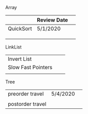 Array

|           | Review Date |      |
| --------- | ----------- | ---- |
| QuickSort | 5/1/2020    |      |
|           |             |      |
|           |             |      |
|           |             |      |



LinkList

|                    |      |      |
| ------------------ | ---- | ---- |
| Invert List        |      |      |
| Slow Fast Pointers |      |      |
|                    |      |      |

Tree

|                  |          |      |
| ---------------- | -------- | ---- |
| preorder travel  | 5/4/2020 |      |
|                  |          |      |
| postorder travel |          |      |

